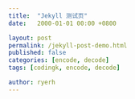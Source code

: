 ```yaml
---
title:  "Jekyll 测试页"
date:   2000-01-01 00:00 +0800

layout: post
permalink: /jekyll-post-demo.html
published: false
categories: [encode, decode]
tags: [codingk, encode, decode]

author: ryerh
---
```

